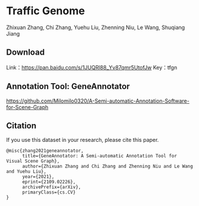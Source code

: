 

# Traffic Genome

Zhixuan Zhang, Chi Zhang, Yuehu Liu, Zhenning Niu, Le Wang, Shuqiang Jiang


## Download

Link：https://pan.baidu.com/s/1JUQRl88_Yv87qmr5UtofJw 
Key：tfgn 

## Annotation Tool: GeneAnnotator
https://github.com/Milomilo0320/A-Semi-automatic-Annotation-Software-for-Scene-Graph

## Citation
If you use this dataset in your research, please cite this paper.

```
@misc{zhang2021geneannotator,
      title={GeneAnnotator: A Semi-automatic Annotation Tool for Visual Scene Graph}, 
      author={Zhixuan Zhang and Chi Zhang and Zhenning Niu and Le Wang and Yuehu Liu},
      year={2021},
      eprint={2109.02226},
      archivePrefix={arXiv},
      primaryClass={cs.CV}
}
```

